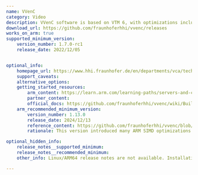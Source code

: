 ```yaml
---
name: VVenC
category: Video
description: VVenC software is based on VTM 6, with optimizations including software redesign to mitigate performance bottlenecks and extensive SIMD optimizations.
download_url: https://github.com/fraunhoferhhi/vvenc/releases
works_on_arm: true
supported_minimum_version:
    version_number: 1.7.0-rc1
    release_date: 2022/12/05


optional_info:
    homepage_url: https://www.hhi.fraunhofer.de/en/departments/vca/technologies-and-solutions/h266-vvc/fraunhofer-versatile-video-encoder-vvenc.html
    support_caveats:
    alternative_options:
    getting_started_resources:
        arm_content: https://learn.arm.com/learning-paths/servers-and-cloud-computing/vvenc/vvenc/
        partner_content:
        official_docs: https://github.com/fraunhoferhhi/vvenc/wiki/Build
    arm_recommended_minimum_version:
        version_number: 1.13.0
        release_date: 2024/12/13
        reference_content: https://github.com/fraunhoferhhi/vvenc/blob/master/changelog.txt
        rationale: This version introduced many ARM SIMD optimizations for both NEON and SVE. The details can be viewed in the [PR for 1.13.0-rc1](https://github.com/fraunhoferhhi/vvenc/pull/486/files).

optional_hidden_info:
    release_notes__supported_minimum:
    release_notes__recommended_minimum:
    other_info: Linux/ARM64 release notes are not available. Installation and testing are done via the tar.

---
```

